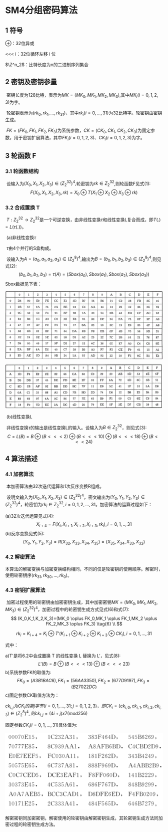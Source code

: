 # SM4分组密码算法

## 1 符号

$\oplus$：32位异或

<<< i：32位循环左移 i 位

$\Z^n_2$：比特长度为n的二进制序列集合

## 2 密钥及密钥参量

​	密钥长度为128比特，表示为$MK=(MK_0,MK_1,MK_2,MK_3)$,其中$MK_i(i=0,1,2,3)$为字。

​	轮密钥表示为($rk_0,rk_1,...,rk_{31}$)，其中$rk_i(i=0,...,31)$为32比特字。轮密钥由密钥生成。

​	$FK=(FK_0,FK_1,FK_2,FK_3)$为系统参数，$CK=(CK_0,CK_1,CK_2,CK_3)$为固定参数，用于密钥扩展算法，其中$FK_i(i=0,1,2,3)、CK_i(i=0,1,2,3)$为字。

## 3 轮函数 F

### 3.1 轮函数结构

​	设输入为$(X_0,X_1,X_2,X_3) \in (Z^{32}_2)^4,$轮密钥为$rk \in Z^{32}_2$,则轮函数F见式(1):
$$
F(X_0,X_1,X_2,X_3,rk) = X_0 \oplus T(X_1 \oplus X_2 \oplus X_3 \oplus rk) \tag{1}
$$

### 3.2 合成置换 T

​	$T:Z^{32}_2 \rightarrow Z^{32}_2$是一个可逆变换，由非线性变换$\tau$和线性变换L复合而成，即$T(.)=L(\tau(.))$。

​	(a)非线性变换$\tau$

​	$\tau$由4个并行的S盒构成。

​	设输入为$A=(a_0,a_1,a_2,a_3) \in (Z^8_2)^4$,输出为$B=(b_0,b_1,b_2,b_3) \in (Z^8_2)^4$,则见式(2):
$$
(b_0,b_1,b_2,b_3) = \tau(A) = (Sbox(a_0),Sbox(a_1),Sbox(a_2),Sbox(a_3)) \tag{2}
$$
​	Sbox数据见下表：

![sm4-1](.\pic\sm4-1.png)

![sm4-2](.\pic\sm4-2.png)

​	(b)线性变换L

​	非线性变换$\tau$的输出是线性变换L的输入。设输入为$B \in Z^{32}_2$，则见式(3):
$$
C = L(B) = B \oplus (B<<<2)\oplus(B<<<10)\oplus(B<<<18)\oplus(B<<<24) \tag{3}
$$

## 4 算法描述

### 4.1 加密算法

​	本加密算法由32次迭代运算和1次反序变换R组成。

​	设明文输入为$(X_0,X_1,X_2,X_3) \in (Z^{32}_2)^4$，密文输出为$(Y_0,Y_1,Y_2,Y_3) \in (Z^{32}_2)^4$，轮密钥为$rk_i \in Z^{32}_2,i=0,1,2,...,31$。加密算法的运算过程如下：

(a)32次迭代运算见式(4):
$$
X_{i+4} = F(X_i,X_{i+1},X_{i+2},X_{i+3},rk_i),i = 0,1,..,31 \tag{4}
$$
(b)反序变换见式(5):
$$
(Y_0,Y_1,Y_2,Y_3) = R(X_{32},X_{33},X_{34},X_{35}) = (X_{35},X_{34},X_{33},X_{32}) \tag{5}
$$

### 4.2 解密算法

​	本算法的解密变换与加密变换结构相同，不同的仅是轮密钥的使用顺序。解密时，使用轮密钥序$(rk_{31},rk_{30},...,rk_0)$。

### 4.3 密钥扩展算法

​	加密过程使用的轮密钥由加密密钥生成，其中加密密钥$MK=(MK_0,MK_1,MK_2,MK_3) \in (Z^{32}_2)^4$，加密过程中的轮密钥生成方式见式(6)和式(7):
$$
(K_0,K_1,K_2,K_3)=(MK_0 \oplus FK_0,MK_1 \oplus FK_1,MK_2 \oplus FK_2,MK_3 \oplus FK_3) \tag{6} \\
$$

$$
rk_i = K_{i+4} = K_i \oplus T'(K_{i+1} \oplus K_{i+2} \oplus K_{i+3} \oplus CK_i),i=0,1,...,31 \tag{7}
$$

式中：

a)T'是将6.2中合成置换 T 的线性变换 L 替换为 L‘，见式(8):
$$
L'(B) = B \oplus (B<<<13) \oplus (B<<<23) \tag{8}
$$
b)系统参数FK的取值为:
$$
FK_0 = (A3B1BAC6),FK_1 = (56AA3350),FK_2 = (677D9197),FK_3 = (B27022DC)
$$
c)固定参数CK取值方法为：

$ck_{i,j}为CK_i的第j字节(i=0,1,...,31;j=0,1,2,3)，即CK_i=(ck_{i,0},ck_{i,1},ck_{i,2},ck_{i,3}) \in (Z^8_2)^4,则ck_{i,j}=(4i+j)x7(mod256)$

固定参数$CK_i(i=0,1,...,31)$具体值为:

![sm4-3](.\pic\sm4-3.png)

​	解密密钥同加密密钥，解密使用的轮密钥由解密密钥生成，其轮密钥生成方法同加密过程的轮密钥生成方法。